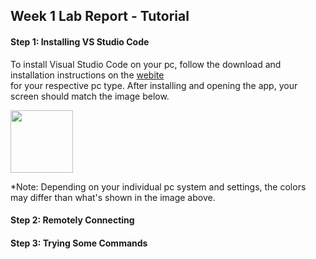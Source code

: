 ## Week 1 Lab Report - Tutorial
#### Step 1: Installing VS Studio Code

To install Visual Studio Code on your pc, follow the download and installation instructions on the [webite](https://code.visualstudio.com/)<br> for your respective pc type. After installing and opening the app, your screen should match the image below.

<img src="https://user-images.githubusercontent.com/122492769/212769126-217d0366-4c32-4f23-971b-5ad573bade15.png" width="100" height="100">

*Note: Depending on your individual pc system and settings, the colors may differ than what's shown in the image above.

#### Step 2: Remotely Connecting
#### Step 3: Trying Some Commands
